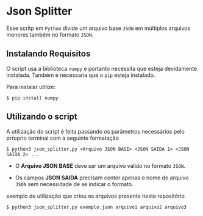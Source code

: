 # Json Splitter

Esse scritp em `Python` divide um arquivo base `JSON` em múltiplos arquivos menores também no formato `JSON`.

## Instalando Requisitos

O script usa a biblioteca `numpy` e portanto necessita que esteja devidamente instalada.
Também é necessaria que o `pip` esteja instalado.

Para instalar utilize:
```
$ pip install numpy
```
## Utilizando o script

A utilização do script é feita passando os parâmetros necessários pelo prŕoprio terminal com a seguinte formatação

```
$ python3 json_splitter.py <Arquivo JSON BASE> <JSON SAIDA 1> <JSON SAIDA 2> ...
```
- O **Arquivo JSON BASE** deve ser um arquivo válido no formato `JSON`.

- Os campos **JSON SAIDA** precisam conter apenas o nome do arquivo `JSON` sem necessidade de se indicar o formato.

exemplo de utilização que criou os arquivos presente neste repositório
```
$ python3 json_splitter.py exemplo.json arquivo1 arquivo2 arquivo3
```
